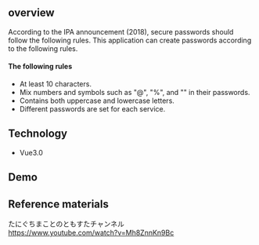 ## overview
According to the IPA announcement (2018), secure passwords should follow the following rules. This application can create passwords according to the following rules.
#### The following rules
- At least 10 characters.
- Mix numbers and symbols such as "@", "%", and "" in their passwords.
- Contains both uppercase and lowercase letters.
- Different passwords are set for each service.

## Technology
- Vue3.0

## Demo


## Reference materials
たにぐちまことのともすたチャンネル<br>
https://www.youtube.com/watch?v=Mh8ZnnKn9Bc

